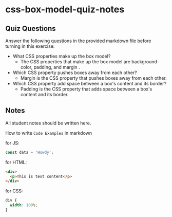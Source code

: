 # css-box-model-quiz-notes

## Quiz Questions

Answer the following questions in the provided markdown file before turning in this exercise:

- What CSS properties make up the box model?
  - The CSS properties that make up the box model are background-color, padding, and margin .
- Which CSS property pushes boxes away from each other?
  - Margin is the CSS property that pushes boxes away from each other.
- Which CSS property add space between a box's content and its border?
  - Padding is the CSS property that adds space between a box's content and its border.

## Notes

All student notes should be written here.

How to write `Code Examples` in markdown

for JS:

```javascript
const data = 'Howdy';
```

for HTML:

```html
<div>
  <p>This is text content</p>
</div>
```

for CSS:

```css
div {
  width: 100%;
}
```
